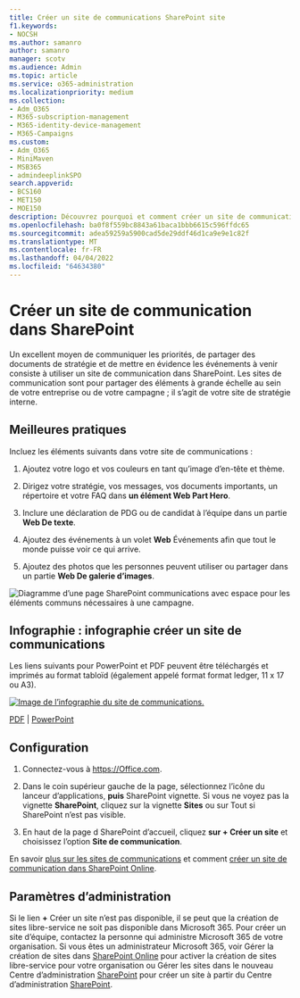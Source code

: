 ```yaml
---
title: Créer un site de communications SharePoint site
f1.keywords:
- NOCSH
ms.author: samanro
author: samanro
manager: scotv
ms.audience: Admin
ms.topic: article
ms.service: o365-administration
ms.localizationpriority: medium
ms.collection:
- Adm_O365
- M365-subscription-management
- M365-identity-device-management
- M365-Campaigns
ms.custom:
- Adm_O365
- MiniMaven
- MSB365
- admindeeplinkSPO
search.appverid:
- BCS160
- MET150
- MOE150
description: Découvrez pourquoi et comment créer un site de communication SharePoint pour votre campagne ou entreprise avec Microsoft 365.
ms.openlocfilehash: ba0f8f559bc8843a61baca1bbb6615c596ffdc65
ms.sourcegitcommit: adea59259a5900cad5de29ddf46d1ca9e9e1c82f
ms.translationtype: MT
ms.contentlocale: fr-FR
ms.lasthandoff: 04/04/2022
ms.locfileid: "64634380"
---
```

# <a name="create-a-communications-site-in-sharepoint"></a>Créer un site de communication dans SharePoint

Un excellent moyen de communiquer les priorités, de partager des documents de stratégie et de mettre en évidence les événements à venir consiste à utiliser un site de communication dans SharePoint. Les sites de communication sont pour partager des éléments à grande échelle au sein de votre entreprise ou de votre campagne ; il s’agit de votre site de stratégie interne.

## <a name="best-practices"></a>Meilleures pratiques

Incluez les éléments suivants dans votre site de communications :

1. Ajoutez votre logo et vos couleurs en tant qu’image d’en-tête et thème.

2. Dirigez votre stratégie, vos messages, vos documents importants, un répertoire et votre FAQ dans **un élément Web Part Hero**.

3. Inclure une déclaration de PDG ou de candidat à l’équipe dans un partie **Web De texte**.

4. Ajoutez des événements à un volet **Web** Événements afin que tout le monde puisse voir ce qui arrive.

5. Ajoutez des photos que les personnes peuvent utiliser ou partager dans un partie **Web De galerie d’images**.

![Diagramme d’une page SharePoint communications avec espace pour les éléments communs nécessaires à une campagne.](../media/m365-democracy-comms-site.png)

## <a name="infographic-create-a-communications-site-infographic"></a>Infographie : infographie créer un site de communications

Les liens suivants pour PowerPoint et PDF peuvent être téléchargés et imprimés au format tabloïd (également appelé format format ledger, 11 x 17 ou A3).

[![Image de l’infographie du site de communications.](../media/M365-Campaigns-CreateCommunicationSite-358-201.png)](https://download.microsoft.com/download/3/f/f/3ff49b41-e5a4-4993-a00c-7f791a80b627/M365CampaignsCreateCommunicationSite.pdf)

[PDF](https://download.microsoft.com/download/3/f/f/3ff49b41-e5a4-4993-a00c-7f791a80b627/M365CampaignsCreateCommunicationSite.pdf) |  [PowerPoint](https://download.microsoft.com/download/3/f/f/3ff49b41-e5a4-4993-a00c-7f791a80b627/M365CampaignsCreateCommunicationSite.pptx)

## <a name="set-it-up"></a>Configuration

1. Connectez-vous à https://Office.com.

2. Dans le coin supérieur gauche de la page, sélectionnez l’icône du lanceur d’applications, **puis** SharePoint vignette. Si vous ne voyez pas la vignette **SharePoint**, cliquez sur la vignette **Sites** ou sur Tout  si SharePoint n’est pas visible.

3. En haut de la page d SharePoint d’accueil, cliquez **sur + Créer un site** et choisissez l’option **Site de communication**.

En savoir [plus sur les sites de communications](https://support.office.com/article/What-is-a-SharePoint-communication-site-94A33429-E580-45C3-A090-5512A8070732) et comment [créer un site de communication dans SharePoint Online](https://support.microsoft.com/en-us/office/create-a-communication-site-in-sharepoint-online-7fb44b20-a72f-4d2c-9173-fc8f59ba50eb).

## <a name="admin-settings"></a>Paramètres d’administration

Si le lien **+** Créer un site n’est pas disponible, il se peut que la création de sites libre-service ne soit pas disponible dans Microsoft 365. Pour créer un site d’équipe, contactez la personne qui administre Microsoft 365 de votre organisation. Si vous êtes un administrateur Microsoft 365, voir Gérer la création de sites dans [SharePoint Online](/sharepoint/manage-site-creation) pour activer la création de sites libre-service pour votre organisation ou Gérer les sites dans le nouveau Centre d’administration [SharePoint](/sharepoint/manage-sites-in-new-admin-center) pour créer un site à partir du Centre d’administration <a href="https://go.microsoft.com/fwlink/?linkid=2185219" target="_blank">SharePoint</a>.